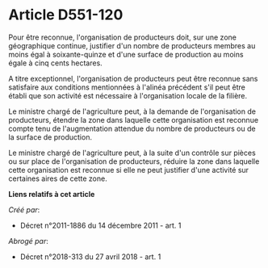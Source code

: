 # Article D551-120

Pour être reconnue, l'organisation de producteurs doit, sur une zone géographique continue, justifier d'un nombre de
producteurs membres au moins égal à soixante-quinze et d'une surface de production au moins égale à cinq cents hectares. 

A titre exceptionnel, l'organisation de producteurs peut être reconnue sans satisfaire aux conditions mentionnées à l'alinéa
précédent s'il peut être établi que son activité est nécessaire à l'organisation locale de la filière. 

Le ministre chargé de l'agriculture peut, à la demande de l'organisation de producteurs, étendre la zone dans laquelle cette
organisation est reconnue compte tenu de l'augmentation attendue du nombre de producteurs ou de la surface de production. 

Le ministre chargé de l'agriculture peut, à la suite d'un contrôle sur pièces ou sur place de l'organisation de producteurs,
réduire la zone dans laquelle cette organisation est reconnue si elle ne peut justifier d'une activité sur certaines aires de
cette zone.

**Liens relatifs à cet article**

_Créé par_:

  - Décret n°2011-1886 du 14 décembre 2011 - art. 1

_Abrogé par_:

  - Décret n°2018-313 du 27 avril 2018 - art. 1
